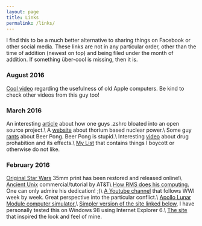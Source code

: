 ```yaml
---
layout: page
title: Links
permalink: /links/
---
```


I find this to be a much better alternative to sharing things on Facebook or other social media. These links are not in any particular order, other than the time of addition (newest on top) and being filed under the month of addition. If something über-cool is missing, then it is. 

### August 2016 
[Cool video](https://www.youtube.com/watch?v=6SqYMU81l8Y) regarding the usefulness of old Apple computers. Be kind to check other videos from this guy too!


### March 2016 
An interesting [article](https://medium.com/@robbyrussell/d-oh-my-zsh-af99ca54212c#.y0y4v6pc1) about how one guys .zshrc bloated into an open source project.\\
A [website](http://energyfromthorium.com/) about thorium based nuclear power.\\
Some guy [rants](http://firstorderhistorians.com/2010/06/08/beer-pong-has-got-to-be-the-dumbest-shit-ive-ever-seen/) about Beer Pong. Beer Pong is stupid.\\
Interesting [video](https://www.youtube.com/watch?v=wJUXLqNHCaI) about drug prohabition and its effects.\\
[My List]({{site.url}}/list) that contains things I boycott or otherwise do not like.


### February 2016 
[Original Star Wars](http://arstechnica.com/the-multiverse/2016/02/original-1977-star-wars-35mm-print-has-been-restored-and-released-online/) 35mm print has been restored and released online!\\
[Ancient Unix](https://www.youtube.com/watch?v=tc4ROCJYbm0) commercial/tutorial by AT&T\\
[How RMS does his computing.](https://stallman.org/stallman-computing.html) One can only admire his dedication! ;)\\
[A Youtube channel](https://www.youtube.com/user/TheGreatWar) that follows WWI week by week. Great perspective into the particular conflict.\\
[Apollo Lunar Module computer simulator.](http://svtsim.com/moonjs/agc.html)\\
[Simpler version of the site linked below](http://motherfuckingwebsite.com/), I have personally tested this on Windows 98 using Internet Explorer 6.\\
[The site](http://bettermotherfuckingwebsite.com/) that inspired the look and feel of mine.
